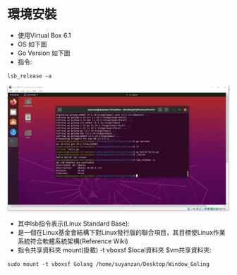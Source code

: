 # 環境安裝
* 使用Virtual Box 6.1
* OS 如下圖
* Go Version 如下圖
* 指令:
``` linux command
lsb_release -a
```
![GITHUB](https://github.com/suyanzan/GolangLearn/blob/main/Img/6.jpg)
* 其中lsb指令表示(Linux Standard Base):
* 是一個在Linux基金會結構下對Linux發行版的聯合項目，其目標使Linux作業系統符合軟體系統架構(Reference Wiki)
* 指令共享資料夾 mount(掛載) -t vboxsf $local資料夾 $vm共享資料夾:
``` linux command
sudo mount -t vboxsf Golang /home/suyanzan/Desktop/Window_Goling
```

